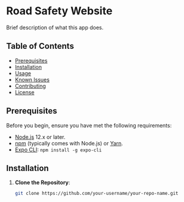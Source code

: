 # Road Safety Website

Brief description of what this app does.

## Table of Contents

- [Prerequisites](#prerequisites)
- [Installation](#installation)
- [Usage](#usage)
- [Known Issues](#known-issues)
- [Contributing](#contributing)
- [License](#license)

## Prerequisites

Before you begin, ensure you have met the following requirements:

- [Node.js](https://nodejs.org/) 12.x or later.
- [npm](https://www.npmjs.com/) (typically comes with Node.js) or [Yarn](https://yarnpkg.com/).
- [Expo CLI](https://docs.expo.dev/get-started/installation/): `npm install -g expo-cli`

## Installation

1. **Clone the Repository**:
   ```bash
   git clone https://github.com/your-username/your-repo-name.git

